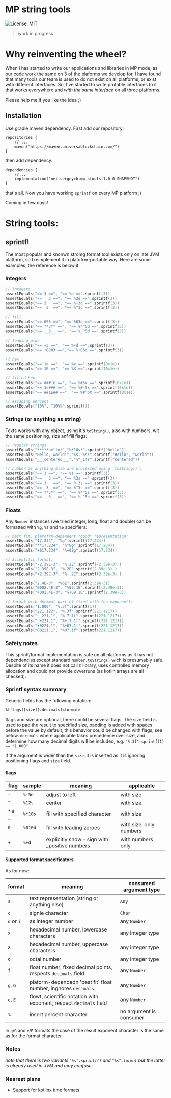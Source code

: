 # MP string tools

[![License: MIT](https://img.shields.io/badge/License-MIT-yellow.svg)](https://opensource.org/licenses/MIT)

> work in progress

# Why reinventing the wheel?

When I has started to write our applications and libraries in MP mode, as our code work the same on 3 of the plaforms we develop for, I have found that many tools our team is used to do not exist on all platforms, or exist with different interfaces. So, I've started to write protable interfaces to it that works everywhere and _with the same interface_ on all three platforms.

Please help me if you like the idea ;)

## Installation

Use gradle maven dependency. First add our repository:

~~~
repositories {
    // ...
    maven("https://maven.universablockchain.com/")
}
~~~

then add dependency:

~~~
dependencies {
    //...  
    implementation("net.sergeych:mp_stools:1.0.0-SNAPSHOT")
}
~~~
that's all. Now you have working `sprintf` on every MP platform ;)


Coming in few days!

# String tools:

## sprintf!

The most popular and knonwn stromg format tool exists only on late JVM platform, so I reimplement it in platofrm-portable way. Here are some examples, the reference is below it.

### Integers

~~~kotlin
// Integers
assertEquals("== 3 ==", "== %d ==".sprintf(3))
assertEquals("==   3 ==", "== %3d ==".sprintf(3))
assertEquals("== 3   ==", "== %-3d ==".sprintf(3))
assertEquals("==  3  ==", "== %^3d ==".sprintf(3))

// fill
assertEquals("== 003 ==", "== %03d ==".sprintf(3))
assertEquals("== **3** ==", "== %*^5d ==".sprintf(3))
assertEquals("== __3__ ==", "== %_^5d ==".sprintf(3))

// leading plus
assertEquals("== +3 ==", "== %+d ==".sprintf(3))
assertEquals("== +0003 ==","== %+05d ==".sprintf(3))

// hex
assertEquals("== 1e ==", "== %x ==".sprintf(0x1e))
assertEquals("== 1E ==", "== %X ==".sprintf(0x1e))

// filled hex
assertEquals("== ###1e ==", "== %#5x ==".sprintf(0x1e))
assertEquals("== 1e### ==", "== %#-5x ==".sprintf(0x1e))
assertEquals("== ##1E## ==", "== %#^6X ==".sprintf(0x1e))

// escaping percent
assertEquals("10%", "10%%".sprintf())
~~~

### Strings (or anything as string)

Texts works with any object, using it's `toString()`, also with numbers, wit the same positioning, size anf fill flags:

~~~kotlin
// regular strings
assertEquals("*****hello!","%*10s!".sprintf("hello"))
assertEquals("Hello, world!","%s, %s!".sprintf("Hello", "world"))
assertEquals("___centered___","%^_14s".sprintf("centered"))

// number as anything else are processed using `toString()`:
assertEquals("== 3 ==", "== %s ==".sprintf(3))
assertEquals("==   3 ==", "== %3s ==".sprintf(3))
assertEquals("== 3   ==", "== %-3s ==".sprintf(3))
assertEquals("==  3  ==", "== %^3s ==".sprintf(3))
assertEquals("== **3** ==", "== %*^5s ==".sprintf(3))
assertEquals("== __3__ ==", "== %_^5s ==".sprintf(3))
~~~

### Floats

Any `Number` instances (we tried integer, long, float and double) can be formatted with `%g`, `%f` and `%e` specifiers:
~~~kotlin
// best fit, platofrm-dependent "good" representation:
assertEquals("17.234", "%g".sprintf(17.234))
assertEquals("**17.234", "%*8g".sprintf(17.234))
assertEquals("+017.234", "%+08g".sprintf(17.234))

// Scientific format:
assertEquals("-2.39E-3", "%.2E".sprintf(-2.39e-3) )
assertEquals("2.39E-3", "%.2E".sprintf(2.39e-3) )
assertEquals("+2.39E-3", "%+.2E".sprintf(2.39e-3) )

assertEquals("2.4E-3", "%6E".sprintf(2.39e-3))
assertEquals("0002.4E-3", "%09.1E".sprintf(2.39e-3))
assertEquals("+002.4E-3", "%+09.1E".sprintf(2.39e-3))

// format with decimal part of fixed with (no exponent):
assertEquals("1.000", "%.3f".sprintf(1))
assertEquals("221.122", "%.3f".sprintf(221.1217))
assertEquals("__221.1", "%_7.1f".sprintf(221.1217))
assertEquals("_+221.1", "%+_7.1f".sprintf(221.1217))
assertEquals("+0221.1", "%+07.1f".sprintf(221.1217))
assertEquals("00221.1", "%07.1f".sprintf(221.1217))
~~~

### Safety notes

This sprintf/format implementation is safe on all platforms as it has not dependencies except standard `Number.toString()` wich is presumably safe. Despite of its name it does not call `C` library, uses controlled memory allocation and could not provide ovverruns (as kotlin arrays are all checked).

### Sprintf syntax summary

Generic fields has the following notation:

    %[flags][size][.decimals]<format>

flags and size are optional, there could be several flags. The size field is used to pad the result to specified size, padding is added with spaces before the value by default, this behavior could be changed with flags, see below. `decimals` where applicable takes precedence over size, and determine how many decimal digits will be included, e.g. `"%.3f".sprintf(1) == "1.000"`

If the argument is wider than the `size`, it is inserted as it is ignoring positioning flags and `size` field.  

#### flags

| flag        | sample  | meaning                                         | applicable              |
|-------------|---------|-------------------------------------------------|-------------------------|
| `-`         | `%-5d`  | adjust to left                                  | with size               |
| `^`         | `%12s`  | center                                          | with size               |
| `*` `#` `_` | `%*10s` | fill with specified character                   | with size               |
| `0`         | `%010d` | fill with leading zeroes                        | with size, only numbers |
| `+`         | `%+d`   | explicitly show `+` sign with _positive numbers | with numbers only       |

#### Supported format specificators

As for now:

| format     | meaning                                                            | consumed argument type  |
|------------|--------------------------------------------------------------------|-------------------------|
| `s`        | text representation (string or anything else)                      | `Any`                   |
| `c`        | signle character                                                   | `Char`                  |
| `d` or `i` | as integer number                                                  | any `Number`            |
| `x`        | hexadecimal number, lowercase characters                           | any integer type        |
| `X`        | hexadecimal number, uppercase characters                           | any integer type        |
| `o`        | octal number                                                       | any integer type        |
| `f`        | float number, fixed decimal points, respects `decimals` field      | any `Number`            |
| `g`, `G`   | platorm-dependedn 'best fit' float number, ingnores `decimals`.    | any `Number`            |
| `e`, `E`   | flowt, scientific notation with exponent, respect `decimals` field | any `Number`            |         
| `%`        | insert percent character                                           | no argument is consumer |

In `g`/`G` and `e`/`E` formats the case of the result exponent character is the same as for the format character. 

### Notes

_note that there is two variants `"%s".sprintf()` and `"%s".format` but the latter is already used in JVM and may confuse._

### Nearest plans

- Support for kotlinx time formats